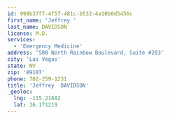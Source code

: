 ```yaml
---
id: 998b37f7-4f57-481c-b532-4a10b0d5456c
first_name: 'Jeffrey '
last_name: DAVIDSON
license: M.D.
services:
  - 'Emergency Medicine'
address: '500 North Rainbow Boulevard, Suite #203'
city: 'Las Vegas'
state: NV
zip: '89107'
phone: 702-259-1231
title: 'Jeffrey  DAVIDSON'
_geoloc:
  lng: -115.21682
  lat: 36.171219
---
```

